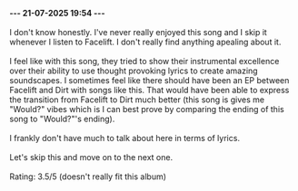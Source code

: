 <b>--- 21-07-2025 19:54 ---</b>
<br/><br/>
I don't know honestly. I've never really enjoyed this song and I skip it whenever I listen to Facelift. I don't really find anything apealing about it.
<br/><br/>
I feel like with this song, they tried to show their instrumental excellence over their ability to use thought provoking lyrics to create amazing soundscapes. I sometimes feel like there should have been an EP between Facelift and Dirt with songs like this. That would have been able to express the transition from Facelift to Dirt much better (this song is gives me "Would?" vibes which is I can best prove by comparing the ending of this song to "Would?"'s ending).
<br/><br/>
I frankly don't have much to talk about here in terms of lyrics.
<br/><br/>
Let's skip this and move on to the next one.
<br/><br/>
Rating: 3.5/5 (doesn't really fit this album)